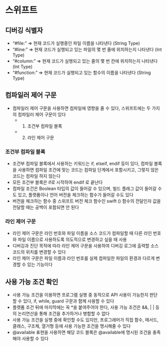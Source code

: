 # 스위프트
## 디버깅 식별자
* “#file:” => 현재 코드가 실행중인 파일 이름을 나타낸다 (String Type)
* “#line:” => 현재 코드가 실행되고 있는 파일의 몇 번 줄에 위치하는지 나타낸다 (Int Type)
* “#column:” => 현재 코드가 실행되고 있는 줄의 몇 번 칸에 위치하는지 나타낸다 (Int Type)
* “#function:” => 현재 코드가 실행되고 있는 함수의 이름을 나타낸다 (String Type)

## 컴파일러 제어 구문
* 컴파일러 제어 구문을 사용하면 컴파일에 영향을 줄 수 있다, 스위프트에는 두 가지의 컴파일러 제어 구문이 있다
	* 1. 조건부 컴파일 블록
	* 2. 라인 제어 구문

### 조건부 컴파일 블록
* 조건부 컴파일 블록에서 사용하는 키워드는 if, elseif, endif 등이 있다, 컴파일 블록을 사용하면 컴파일 조건에 맞는 코드는 컴파일 단계에서 포함시키고, 그렇지 않은 코드는 컴파일 하지 않는다
* 모든 조건부 블록은 if로 시작하여 endif 로 끝난다
* 컴파일 조건은 Boolean 타입의 값이 들어갈 수 있으며, 빌드 플래그 값이 들어갈 수도 있고, 플랫폼이나 언어 버전을 체크하는 함수가 들어갈 수도 있다
* 버전을 체크하는 함수 중 스위프트 버전 체크 함수인 swift () 함수의 전달인자 값을 전달할 때는 공백이 포함되면 안 된다

### 라인 제어 구문
* 라인 제어 구문은 라인 번호와 파일 이름을 소스 코드가 컴파일할 때 다른 라인 번호와 파일 이름으로 사용하도록 의도적으로 변경하고 싶을 때 사용
* 디버깅과 진단 목적에 따라 라인 제어 구문을 사용하여 디버깅 로그에 출력할 소스 코드의 위치를 변경할 수 있다
* 라인 제어 구문은 파일 이름과 라인 번호를 실제 컴파일한 파일의 환경과 다르게 변경할 수 있는 기능이다

## 사용 가능 조건 확인
* 사용 가능 조건을 이용하면 프로그램 실행 중 동적으로 API 사용이 가능한지 판단 할 수 있다, if, while, guard 구문과 함께 사용할 수 있다
* 플랫폼 조건 뒤에 마지막에는 꼭 *을 붙여주어야 한다, 사용 가능 조건은 &&, | | 등의 논리연산을 통해 조건을 추가하거나 병합할 수 없다
* 사용 가능 조건을 실행 중에 확인할 수도 있지만, 프로그래머가 직접 함수, 메서드, 클래스, 구조체, 열거형 등에 사용 가능한 조건을 명시해줄 수 있다
* @available 표현을 사용하면 해당 코드 블록은 @available에 명시된 조건을 충족해야 사용할 수 있다